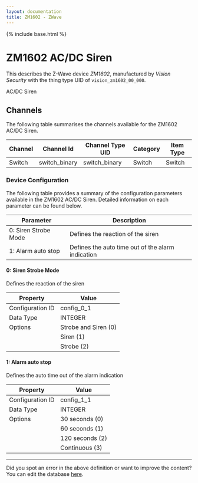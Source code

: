 ```yaml
---
layout: documentation
title: ZM1602 - ZWave
---
```


{% include base.html %}

# ZM1602 AC/DC Siren

This describes the Z-Wave device *ZM1602*, manufactured by *Vision Security* with the thing type UID of ```vision_zm1602_00_000```. 

AC/DC Siren


## Channels
The following table summarises the channels available for the ZM1602 AC/DC Siren.

| Channel | Channel Id | Channel Type UID | Category | Item Type |
|---------|------------|------------------|----------|-----------|
| Switch | switch_binary | switch_binary | Switch | Switch |


### Device Configuration
The following table provides a summary of the configuration parameters available in the ZM1602 AC/DC Siren.
Detailed information on each parameter can be found below.

| Parameter   | Description |
|-------------|-------------|
| 0: Siren Strobe Mode | Defines the reaction of the siren |
| 1: Alarm auto stop | Defines the auto time out of the alarm indication |


#### 0: Siren Strobe Mode

Defines the reaction of the siren


| Property         | Value    |
|------------------|----------|
| Configuration ID | config_0_1 |
| Data Type        | INTEGER || Default Value | 0 |
| Options | Strobe and Siren (0) |
|  | Siren (1) |
|  | Strobe (2) |


#### 1: Alarm auto stop

Defines the auto time out of the alarm indication


| Property         | Value    |
|------------------|----------|
| Configuration ID | config_1_1 |
| Data Type        | INTEGER || Default Value | 0 |
| Options | 30 seconds (0) |
|  | 60 seconds (1) |
|  | 120 seconds (2) |
|  | Continuous (3) |


---

Did you spot an error in the above definition or want to improve the content?
You can edit the database [here](http://www.cd-jackson.com/index.php/zwave/zwave-device-database/zwave-device-list/devicesummary/109).
